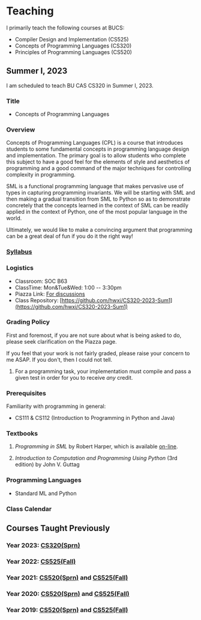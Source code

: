 # Teaching

I primarily teach the following courses at BUCS:

* Compiler Design and Implementation (CS525)
* Concepts of Programming Languages (CS320)
* Principles of Programming Languages (CS520)

## Summer I, 2023

I am scheduled to teach BU CAS CS320 in Summer I, 2023.

### Title

* Concepts of Programming Languages

### Overview

Concepts of Programming Languages (CPL) is a course that introduces
students to some fundamental concepts in programming language design and
implementation. The primary goal is to allow students who complete this
subject to have a good feel for the elements of style and aesthetics of
programming and a good command of the major techniques for controlling
complexity in programming.

SML is a functional programming language that makes pervasive use of
types in capturing programming invariants. We will be starting with
SML and then making a gradual transition from SML to Python so as to
demonstrate concretely that the concepts learned in the context of SML
can be readily applied in the context of Python, one of the most
popular language in the world.

Ultimately, we would like to make a convincing argument that programming
can be a great deal of fun if you do it the right way!

### [Syllabus](./CS320/2023Sum1/admin/syllabus.pdf)

### Logistics

* Classroom: SOC B63
* ClassTime: Mon&Tue&Wed: 1:00 -- 3:30pm
* Piazza Link: [For discussions](https://piazza.com/class/lcs4abvjqr620t)
* Class Repository: [https://github.com/hwxi/CS320-2023-Sum1](https://github.com/hwxi/CS320-2023-Sum1)

### Grading Policy

First and foremost, if you are not sure about what is being asked
to do, please seek clarification on the Piazza page.

If you feel that your work is not fairly graded, please raise your
concern to me ASAP. If you don't, then I could not tell.

1. For a programming task, your implementation must compile and pass a
given test in order for you to receive *any* credit.

### Prerequisites

Familiarity with programming in general:

* CS111 & CS112 (Introduction to Programming in Python and Java)

### Textbooks

1. *Programming in SML* by Robert Harper, which is available [on-line](http://www.cs.cmu.edu/~rwh/isml/book.pdf).

2. *Introduction to Computation and Programming Using Python* (3rd edition) by John V. Guttag

### Programming Languages

* Standard ML and Python

### Class Calendar

## Courses Taught Previously

### Year 2023: [CS320(Sprn)](./CS320/2023Sprn/.)
### Year 2022: [CS525(Fall)](./CS525/2022Fall/.)
### Year 2021: [CS520(Sprn)](./CS520/2021Sprn/.) and [CS525(Fall)](./CS525/2021Fall/.)
### Year 2020: [CS520(Sprn)](./CS520/2020Sprn/.) and [CS525(Fall)](./CS525/2020Fall/.)
### Year 2019: [CS520(Sprn)](./CS520/2019Sprn/.) and [CS525(Fall)](./CS525/2019Fall/.)
